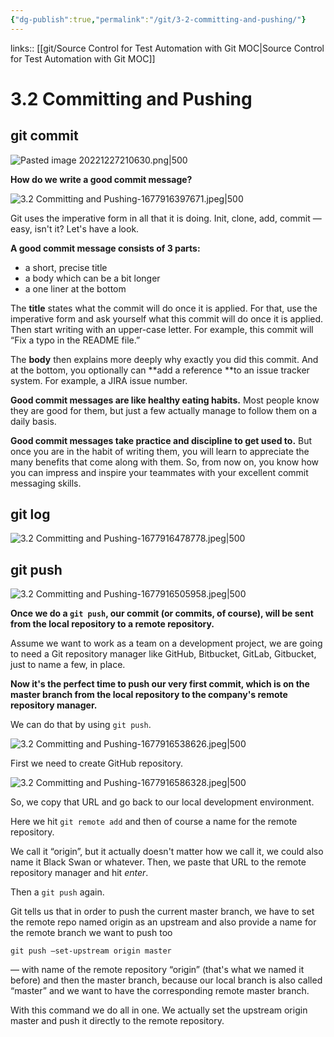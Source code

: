 ```yaml
---
{"dg-publish":true,"permalink":"/git/3-2-committing-and-pushing/"}
---
```



links:: [[git/Source Control for Test Automation with Git MOC\|Source Control for Test Automation with Git MOC]]

# 3.2 Committing and Pushing

## git commit

![Pasted image 20221227210630.png|500](/img/user/git/attachments/Pasted%20image%2020221227210630.png)

**How do we write a good commit message?**

![3.2 Committing and Pushing-1677916397671.jpeg|500](/img/user/git/attachments/3.2%20Committing%20and%20Pushing-1677916397671.jpeg)

Git uses the imperative form in all that it is doing. Init, clone, add, commit — easy, isn't it? Let's have a look.

  

**A good commit message consists of 3 parts:**

- a short, precise title
- a body which can be a bit longer
- a one liner at the bottom

The **title** states what the commit will do once it is applied. For that, use the imperative form and ask yourself what this commit will do once it is applied. Then start writing with an upper-case letter. For example, this commit will “Fix a typo in the README file.”

The **body** then explains more deeply why exactly you did this commit. And at the bottom, you optionally can **add a reference **to an issue tracker system. For example, a JIRA issue number.

**Good commit messages are like healthy eating habits.** Most people know they are good for them, but just a few actually manage to follow them on a daily basis.

**Good commit messages take practice and discipline to get used to.** But once you are in the habit of writing them, you will learn to appreciate the many benefits that come along with them. So, from now on, you know how you can impress and inspire your teammates with your excellent commit messaging skills.


## git log

![3.2 Committing and Pushing-1677916478778.jpeg|500](/img/user/git/attachments/3.2%20Committing%20and%20Pushing-1677916478778.jpeg)

## git push

![3.2 Committing and Pushing-1677916505958.jpeg|500](/img/user/git/attachments/3.2%20Committing%20and%20Pushing-1677916505958.jpeg)


**Once we do a `git push`, our commit (or commits, of course), will be sent from the local repository to a remote repository.**

Assume we want to work as a team on a development project, we are going to need a Git repository manager like GitHub, Bitbucket, GitLab, Gitbucket, just to name a few, in place.

**Now it's the perfect time to push our very first commit, which is on the master branch from the local repository to the company's remote repository manager.**

  

We can do that by using `git push`.

![3.2 Committing and Pushing-1677916538626.jpeg|500](/img/user/git/attachments/3.2%20Committing%20and%20Pushing-1677916538626.jpeg)

First we need to create GitHub repository.


![3.2 Committing and Pushing-1677916586328.jpeg|500](/img/user/git/attachments/3.2%20Committing%20and%20Pushing-1677916586328.jpeg)

So, we copy that URL and go back to our local development environment.

Here we hit `git remote add` and then of course a name for the remote repository.

We call it “origin”, but it actually doesn't matter how we call it, we could also name it Black Swan or whatever. Then, we paste that URL to the remote repository manager and hit _enter_.

Then a `git push` again.

Git tells us that in order to push the current master branch, we have to set the remote repo named origin as an upstream and also provide a name for the remote branch we want to push too

```shell
git push –set-upstream origin master
```

— with name of the remote repository “origin” (that's what we named it before) and then the master branch, because our local branch is also called “master” and we want to have the corresponding remote master branch.

With this command we do all in one. We actually set the upstream origin master and push it directly to the remote repository.